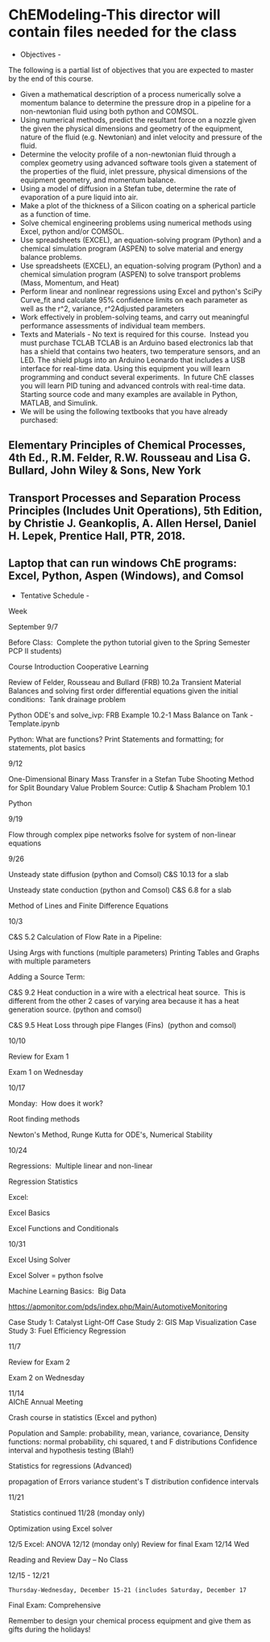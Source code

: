 # ChEModeling-This director will contain files needed for the class
- Objectives -

The following is a partial list of objectives that you are expected to master by the end of this course. 

- Given a mathematical description of a process numerically solve a momentum balance to determine the pressure drop in a pipeline for a non-newtonian fluid using both python and COMSOL.
- Using numerical methods, predict the resultant force on a nozzle given the given the physical dimensions and geometry of the equipment, nature of the fluid (e.g. Newtonian) and inlet velocity and pressure of the fluid.
- Determine the velocity profile of a non-newtonian fluid through a complex geometry using advanced software tools given a statement of the properties of the fluid, inlet pressure, physical dimensions of the equipment geometry, and momentum balance.
- Using a model of diffusion in a Stefan tube, determine the rate of evaporation of a pure liquid into air.  
- Make a plot of the thickness of a Silicon coating on a spherical particle as a function of time. 
- Solve chemical engineering problems using numerical methods using Excel, python and/or COMSOL.
- Use spreadsheets (EXCEL), an equation-solving program (Python) and a chemical simulation program (ASPEN) to solve material and energy balance problems.
- Use spreadsheets (EXCEL), an equation-solving program (Python) and a chemical simulation program (ASPEN) to solve transport problems (Mass, Momentum, and Heat) 
- Perform linear and nonlinear regressions using Excel and python's SciPy Curve_fit and calculate 95% confidence limits on each parameter as well as the r^2, variance, r^2Adjusted parameters
- Work effectively in problem-solving teams, and carry out meaningful performance assessments of individual team members.
- Texts and Materials -
No text is required for this course.  Instead you must purchase TCLAB TCLAB is an Arduino based electronics lab that has a shield that contains two heaters, two temperature sensors, and an LED. The shield plugs into an Arduino Leonardo that includes a USB interface for real-time data. Using this equipment you will learn programming and conduct several experiments.  In future ChE classes you will learn PID tuning and advanced controls with real-time data. Starting source code and many examples are available in Python, MATLAB, and Simulink.
- We will be using the following textbooks that you have already purchased:
## Elementary Principles of Chemical Processes, 4th Ed., R.M. Felder, R.W. Rousseau and Lisa G. Bullard, John Wiley & Sons, New York
## Transport Processes and Separation Process Principles (Includes Unit Operations), 5th Edition, by Christie J. Geankoplis, A. Allen Hersel, Daniel H. Lepek, Prentice Hall, PTR, 2018.
## Laptop that can run windows ChE programs:  Excel, Python, Aspen (Windows), and Comsol
- Tentative Schedule -

Week

September
9/7	

Before Class:  Complete the python tutorial given to the Spring Semester PCP II students)

Course Introduction
Cooperative Learning

Review of Felder, Rousseau and Bullard (FRB) 10.2a Transient Material Balances and solving first order differential equations given the initial conditions:  Tank drainage problem

Python ODE's and solve_ivp: FRB Example 10.2-1 Mass Balance on Tank -Template.ipynb

Python: What are functions? Print Statements and formatting; for statements, plot basics

9/12

One-Dimensional Binary Mass Transfer in a Stefan Tube
Shooting Method for Split Boundary Value Problem
Source: Cutlip & Shacham Problem 10.1

Python 

9/19	

Flow through complex pipe networks
fsolve for system of non-linear equations

9/26	

Unsteady state diffusion (python and Comsol) C&S 10.13 for a slab

Unsteady state conduction (python and Comsol) C&S 6.8 for a slab

Method of Lines and Finite Difference Equations 

10/3	

C&S 5.2 Calculation of Flow Rate in a Pipeline:

Using Args with functions (multiple parameters)
Printing Tables and Graphs with multiple parameters

Adding a Source Term:

C&S 9.2 Heat conduction in a wire with a electrical heat source.  This is different from the other 2 cases of varying area because it has a heat generation source. (python and comsol) 

C&S 9.5 Heat Loss through pipe Flanges (Fins)  (python and comsol)

10/10	

Review for Exam 1

Exam 1 on Wednesday

10/17	

Monday:  How does it work?

Root finding methods

Newton's Method, Runge Kutta for ODE's, Numerical Stability

10/24	

Regressions:  Multiple linear and non-linear

Regression Statistics

Excel:

Excel Basics

Excel Functions and Conditionals

10/31	

Excel Using Solver

Excel Solver = python fsolve

Machine Learning Basics:  Big Data

https://apmonitor.com/pds/index.php/Main/AutomotiveMonitoring

Case Study 1: Catalyst Light-Off
Case Study 2: GIS Map Visualization
Case Study 3: Fuel Efficiency Regression

11/7	

Review for Exam 2

Exam 2 on Wednesday

11/14	
AIChE Annual Meeting

Crash course in statistics (Excel and python)

Population and Sample: probability, mean, variance, covariance,
Density functions: normal probability, chi squared, t and F distributions
Confidence interval and hypothesis testing (Blah!)

Statistics for regressions (Advanced) 

propagation of Errors
variance
student's T distribution
confidence intervals

11/21	

 Statistics continued
11/28 (monday only)	

Optimization using Excel solver

12/5	Excel: ANOVA
12/12 (monday only)	Review for final Exam
12/14 Wed

Reading and Review Day – No Class

12/15 - 12/21

	Thursday-Wednesday, December 15-21 (includes Saturday, December 17

Final Exam: Comprehensive 
	

Remember to design your chemical process equipment and give them as gifts during the holidays!
